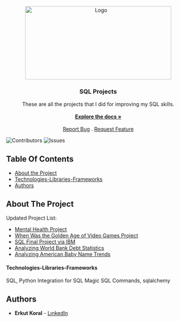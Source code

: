 <br/>
<p align="center">
  <a href="https://github.com/erkutkoral/SQLPROJECTS">
    <img src="https://cdn-dynmedia-1.microsoft.com/is/image/microsoftcorp/MSFT-1125-SQL_Server_2022_web_blade_image_RWWaqg:VP1-539x440?resMode=sharp2&op_usm=1.5,0.65,15,0&wid=1920&hei=600&qlt=100&fmt=png-alpha&fit=constrain" alt="Logo" width="400" height="200">
  </a>

  <h3 align="center">SQL Projects</h3>

  <p align="center">
    These are all the projects that I did for improving my SQL skills.
    <br/>
    <br/>
    <a href="https://github.com/erkutkoral/SQLPROJECTS"><strong>Explore the docs »</strong></a>
    <br/>
    <br/>
    <a href="https://github.com/erkutkoral/SQLPROJECTS/issues">Report Bug</a>
    .
    <a href="https://github.com/erkutkoral/SQLPROJECTS/issues">Request Feature</a>
  </p>
</p>

![Contributors](https://img.shields.io/github/contributors/erkutkoral/SQLPROJECTS?color=dark-green) ![Issues](https://img.shields.io/github/issues/erkutkoral/SQLPROJECTS) 

## Table Of Contents

* [About the Project](#about-the-project)
* [Technologies-Libraries-Frameworks](#technologies-libraries-frameworks)
* [Authors](#authors)

## About The Project

Updated Project List:
* [Mental Health Project](https://github.com/erkutkoral/SQLPROJECTS/tree/main/Mental%20Health%20Project)
* [When Was the Golden Age of Video Games Project](https://github.com/erkutkoral/SQLPROJECTS/tree/main/When%20Was%20the%20Golden%20Age%20of%20Video%20Games%20Project)
* [SQL Final Project via IBM](https://github.com/erkutkoral/SQLPROJECTS/tree/main/IBMSQLFINALPROJECT)
* [Analyzing World Bank Debt Statistics](https://github.com/erkutkoral/SQLPROJECTS/tree/main/Analyzing%20International%20Bank%20Debt%20Statistics)
* [Analyzing American Baby Name Trends](https://github.com/erkutkoral/SQLPROJECTS/tree/main/Analyzing%20American%20Baby%20Name%20Trends)

#### Technologies-Libraries-Frameworks

SQL, Python Integration for SQL
Magic SQL Commands, sqlalchemy

## Authors

* **Erkut Koral** - [LınkedIn](https://www.linkedin.com/in/erkutkoral/)
